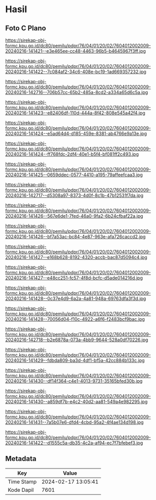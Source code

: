 # Hasil

## Foto C Plano

https://sirekap-obj-formc.kpu.go.id/dc80/pemilu/pdpr/76/04/01/20/02/7604012002009-20240216-141421--e3e465ee-cc48-4463-96b5-b4645967f3ff.jpg

https://sirekap-obj-formc.kpu.go.id/dc80/pemilu/pdpr/76/04/01/20/02/7604012002009-20240216-141422--7c084af2-34c6-408e-bc19-1ad669357232.jpg

https://sirekap-obj-formc.kpu.go.id/dc80/pemilu/pdpr/76/04/01/20/02/7604012002009-20240216-142716--706b57cc-65b2-485a-8cd2-a334a65d6c5a.jpg

https://sirekap-obj-formc.kpu.go.id/dc80/pemilu/pdpr/76/04/01/20/02/7604012002009-20240216-141423--e82406df-110d-444a-8f42-808e545a42f4.jpg

https://sirekap-obj-formc.kpu.go.id/dc80/pemilu/pdpr/76/04/01/20/02/7604012002009-20240216-141424--e5ad64d4-d185-459e-8381-ab4766e9a13e.jpg

https://sirekap-obj-formc.kpu.go.id/dc80/pemilu/pdpr/76/04/01/20/02/7604012002009-20240216-141424--ff768fdc-2df4-40e1-b5f4-bf081ff2c493.jpg

https://sirekap-obj-formc.kpu.go.id/dc80/pemilu/pdpr/76/04/01/20/02/7604012002009-20240216-141425--0659ddec-0577-4410-a195-79affeefcaa3.jpg

https://sirekap-obj-formc.kpu.go.id/dc80/pemilu/pdpr/76/04/01/20/02/7604012002009-20240216-142717--d5308a97-8373-4d0f-8c1b-47b12531f7da.jpg

https://sirekap-obj-formc.kpu.go.id/dc80/pemilu/pdpr/76/04/01/20/02/7604012002009-20240216-141426--567e6de1-7fed-46a0-9fa2-6b24cfbaf22a.jpg

https://sirekap-obj-formc.kpu.go.id/dc80/pemilu/pdpr/76/04/01/20/02/7604012002009-20240216-141426--bf7a53ac-bc84-4e87-963e-afa726caccd2.jpg

https://sirekap-obj-formc.kpu.go.id/dc80/pemilu/pdpr/76/04/01/20/02/7604012002009-20240216-141427--e168b628-8192-4320-accb-bac87d5094c4.jpg

https://sirekap-obj-formc.kpu.go.id/dc80/pemilu/pdpr/76/04/01/20/02/7604012002009-20240216-141427--e48cc251-fc57-4f8d-bcfc-d5ade014216d.jpg

https://sirekap-obj-formc.kpu.go.id/dc80/pemilu/pdpr/76/04/01/20/02/7604012002009-20240216-141428--0c37e4d9-6a2a-4a81-948a-69763dfa3f3d.jpg

https://sirekap-obj-formc.kpu.go.id/dc80/pemilu/pdpr/76/04/01/20/02/7604012002009-20240216-141428--70056d04-f10c-4922-a6f6-f2483bcf9bac.jpg

https://sirekap-obj-formc.kpu.go.id/dc80/pemilu/pdpr/76/04/01/20/02/7604012002009-20240216-142718--b2e6878a-073a-4bb9-9644-528a0df70226.jpg

https://sirekap-obj-formc.kpu.go.id/dc80/pemilu/pdpr/76/04/01/20/02/7604012002009-20240216-141429--fdbda809-ba3d-4df1-bf5a-42cc884b133c.jpg

https://sirekap-obj-formc.kpu.go.id/dc80/pemilu/pdpr/76/04/01/20/02/7604012002009-20240216-141430--df14f364-c4e1-4013-9731-35165bfed30b.jpg

https://sirekap-obj-formc.kpu.go.id/dc80/pemilu/pdpr/76/04/01/20/02/7604012002009-20240216-141430--a859df7b-e4c2-40d2-aa81-549a4e982295.jpg

https://sirekap-obj-formc.kpu.go.id/dc80/pemilu/pdpr/76/04/01/20/02/7604012002009-20240216-141431--7a5b07e6-dfd4-4cbd-95a2-4f4ae134d198.jpg

https://sirekap-obj-formc.kpu.go.id/dc80/pemilu/pdpr/76/04/01/20/02/7604012002009-20240216-141422--d1555c5a-db35-4c2a-af94-ec7f7bfebef3.jpg


## Metadata

| Key        | Value               |
| ---------- | ------------------- |
| Time Stamp | 2024-02-17 13:05:41 |
| Kode Dapil | 7601                |



